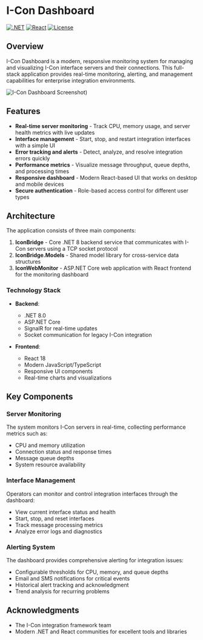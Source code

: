 # I-Con Dashboard

[![.NET](https://img.shields.io/badge/.NET-8.0-512BD4)](https://dotnet.microsoft.com/en-us/)
[![React](https://img.shields.io/badge/React-18-61DAFB)](https://reactjs.org/)
[![License](https://img.shields.io/badge/License-MIT-blue.svg)](LICENSE)

## Overview

I-Con Dashboard is a modern, responsive monitoring system for managing and visualizing I-Con interface servers and their connections. This full-stack application provides real-time monitoring, alerting, and management capabilities for enterprise integration environments.

![I-Con Dashboard Screenshot](https://raw.githubusercontent.com/matthew-grinaker/projects/348a788eefebb79cda860eedbfb27facf7ec32c5/icon-monitoring-ui.svg))

## Features

- **Real-time server monitoring** - Track CPU, memory usage, and server health metrics with live updates
- **Interface management** - Start, stop, and restart integration interfaces with a simple UI
- **Error tracking and alerts** - Detect, analyze, and resolve integration errors quickly
- **Performance metrics** - Visualize message throughput, queue depths, and processing times
- **Responsive dashboard** - Modern React-based UI that works on desktop and mobile devices
- **Secure authentication** - Role-based access control for different user types

## Architecture

The application consists of three main components:

1. **IconBridge** - Core .NET 8 backend service that communicates with I-Con servers using a TCP socket protocol
2. **IconBridge.Models** - Shared model library for cross-service data structures
3. **IconWebMonitor** - ASP.NET Core web application with React frontend for the monitoring dashboard

### Technology Stack

- **Backend**: 
  - .NET 8.0
  - ASP.NET Core
  - SignalR for real-time updates
  - Socket communication for legacy I-Con integration
  
- **Frontend**:
  - React 18
  - Modern JavaScript/TypeScript
  - Responsive UI components
  - Real-time charts and visualizations

## Key Components

### Server Monitoring

The system monitors I-Con servers in real-time, collecting performance metrics such as:
- CPU and memory utilization
- Connection status and response times
- Message queue depths
- System resource availability

### Interface Management

Operators can monitor and control integration interfaces through the dashboard:
- View current interface status and health
- Start, stop, and reset interfaces
- Track message processing metrics
- Analyze error logs and diagnostics

### Alerting System

The dashboard provides comprehensive alerting for integration issues:
- Configurable thresholds for CPU, memory, and queue depths
- Email and SMS notifications for critical events
- Historical alert tracking and acknowledgment
- Trend analysis for recurring problems

## Acknowledgments

- The I-Con integration framework team
- Modern .NET and React communities for excellent tools and libraries

